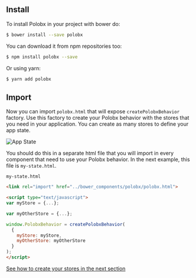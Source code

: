 ## Install

To install Polobx in your project with bower do:

```bash
$ bower install --save polobx
```

You can download it from npm repositories too:

```bash
$ npm install polobx --save
```

Or using yarn:

```bash
$ yarn add polobx
```

## Import

Now you can import `polobx.html` that will expose `createPolobxBehavior` factory. Use this factory to create your Polobx behavior with the stores that you need in your application. You can create as many stores to define your app state.

![App State](images/appState.png)

You should do this in a separate html file that you will import in every component that need to use your Polobx behavior. In the next example, this file is `my-state.html`.

`my-state.html`
```html
<link rel="import" href="../bower_components/polobx/polobx.html">

<script type="text/javascript">
var myStore = {...};

var myOtherStore = {...};

window.PolobxBehavior = createPolobxBehavior(
  {
    myStore: myStore,
    myOtherStore: myOtherStore
  }
);
</script>
```

[See how to create your stores in the next section](create-stores.md)
